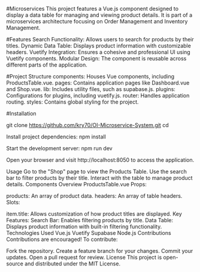 
#Microservices
This project features a Vue.js component designed to display a data table for managing and viewing product details. It is part of a microservices architecture focusing on Order Management and Inventory Management.

#Features
Search Functionality: Allows users to search for products by their titles.
Dynamic Data Table: Displays product information with customizable headers.
Vuetify Integration: Ensures a cohesive and professional UI using Vuetify components.
Modular Design: The component is reusable across different parts of the application.


#Project Structure
components: Houses Vue components, including ProductsTable.vue.
pages: Contains application pages like Dashboard.vue and Shop.vue.
lib: Includes utility files, such as supabase.js.
plugins: Configurations for plugins, including vuetify.js.
router: Handles application routing.
styles: Contains global styling for the project.

#Installation

git clone https://github.com/kry70/OI-Microservice-System.git
cd <repository-folder> 

Install project dependencies:
npm install

Start the development server:
npm run dev  

Open your browser and visit http://localhost:8050 to access the application.

Usage
Go to the "Shop" page to view the Products Table.
Use the search bar to filter products by their title.
Interact with the table to manage product details.
Components Overview
ProductsTable.vue
Props:

products: An array of product data.
headers: An array of table headers.
Slots:

item.title: Allows customization of how product titles are displayed.
Key Features:
Search Bar: Enables filtering products by title.
Data Table: Displays product information with built-in filtering functionality.
Technologies Used
Vue.js
Vuetify
Supabase
Node.js
Contributions
Contributions are encouraged! To contribute:

Fork the repository.
Create a feature branch for your changes.
Commit your updates.
Open a pull request for review.
License
This project is open-source and distributed under the MIT License.